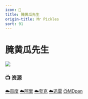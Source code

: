 ```yaml
---
icon: 🥒
title: 腌黄瓜先生
origin-title: Mr Pickles
sort: 91
---
```

# 腌黄瓜先生

![](/assets/image/%E6%9C%AA%E6%A0%87%E9%A2%98-1.jpg)

### 📺 资源

[☁️百度](https://pan.baidu.com/s/1zHPHqqQjDnYsmzveJfyVjw?pwd=ajb2) [☁️阿里](https://www.alipan.com/s/Et3ZaqAZhoB) [☁️夸克](https://pan.quark.cn/s/9aef4e80b855) [☁️迅雷](https://pan.xunlei.com/s/VOO67gaYUt957gvvjAIGdZJkA1?pwd=nkt4#) [📺MDpan](https://pan.mdsub.top/%E8%85%8C%E9%BB%84%E7%93%9C%E5%85%88%E7%94%9F)